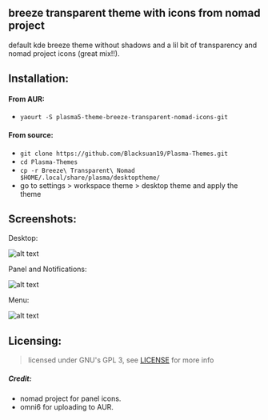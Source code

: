 ## breeze transparent theme with icons from nomad project

default kde breeze theme without shadows and a lil bit of transparency and nomad project icons (great mix!!).

## Installation:

#### From AUR:
- `yaourt -S plasma5-theme-breeze-transparent-nomad-icons-git`

#### From source:
- `git clone https://github.com/Blacksuan19/Plasma-Themes.git`
- `cd Plasma-Themes`
- `cp -r Breeze\ Transparent\ Nomad $HOME/.local/share/plasma/desktoptheme/`
- go to settings > workspace theme > desktop theme and apply the theme

## Screenshots:

Desktop:

![alt text](https://raw.githubusercontent.com/Blacksuan19/Plasma-Themes/master/Breeze%20Transparent%20Nomad/Screenshots/Screenshot_20180618_111223.png)


Panel and Notifications:

![alt text](https://raw.githubusercontent.com/Blacksuan19/Plasma-Themes/master/Breeze%20Transparent%20Nomad/Screenshots/Screenshot_20180618_111246.png)


Menu:

![alt text](https://raw.githubusercontent.com/Blacksuan19/Plasma-Themes/master/Breeze%20Transparent%20Nomad/Screenshots/Screenshot_20180618_111304.png)








## Licensing: 

> licensed under GNU's GPL 3, see [LICENSE](https://github.com/Blacksuan19/Plasma-Themes/blob/master/LICENSE) for more info



##### Credit:

- nomad project for panel icons.
- omni6 for uploading to AUR.
